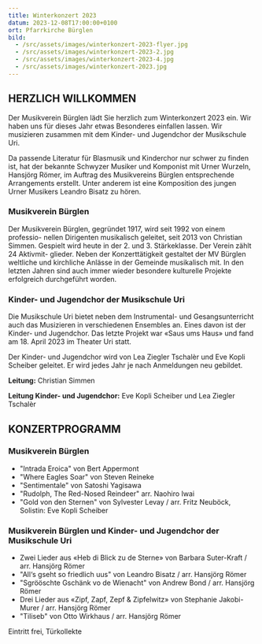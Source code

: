 ```yaml
---
title: Winterkonzert 2023
datum: 2023-12-08T17:00:00+0100
ort: Pfarrkirche Bürglen
bild:
  - /src/assets/images/winterkonzert-2023-flyer.jpg
  - /src/assets/images/winterkonzert-2023-2.jpg
  - /src/assets/images/winterkonzert-2023-4.jpg
  - /src/assets/images/winterkonzert-2023.jpg
---
```


## HERZLICH WILLKOMMEN

Der Musikverein Bürglen lädt Sie herzlich zum Winterkonzert 2023 ein. Wir haben uns für dieses Jahr etwas Besonderes einfallen lassen. Wir musizieren zusammen mit dem Kinder- und Jugendchor der Musikschule Uri.

Da passende Literatur für Blasmusik und Kinderchor nur schwer zu finden ist, hat der bekannte Schwyzer Musiker und Komponist mit Urner Wurzeln, Hansjörg Römer, im Auftrag des Musikvereins Bürglen entsprechende Arrangements erstellt. Unter anderem ist eine Komposition des jungen Urner Musikers Leandro Bisatz zu hören.

### Musikverein Bürglen

Der Musikverein Bürglen, gegründet 1917, wird seit 1992 von einem professio- nellen Dirigenten musikalisch geleitet, seit 2013 von Christian Simmen. Gespielt wird heute in der 2. und 3. Stärkeklasse. Der Verein zählt 24 Aktivmit- glieder. Neben der Konzerttätigkeit gestaltet der MV Bürglen weltliche und kirchliche Anlässe in der Gemeinde musikalisch mit. In den letzten Jahren sind auch immer wieder besondere kulturelle Projekte erfolgreich durchgeführt worden.

### Kinder- und Jugendchor der Musikschule Uri

Die Musikschule Uri bietet neben dem Instrumental- und Gesangsunterricht auch das Musizieren in verschiedenen Ensembles an. Eines davon ist der Kinder- und Jugendchor. Das letzte Projekt war «Saus ums Haus» und fand am 18. April 2023 im Theater Uri statt.

Der Kinder- und Jugendchor wird von Lea Ziegler Tschalèr und Eve Kopli Scheiber geleitet. Er wird jedes Jahr je nach Anmeldungen neu gebildet.

**Leitung:** Christian Simmen

**Leitung Kinder- und Jugendchor:** Eve Kopli Scheiber und Lea Ziegler Tschalèr

## KONZERTPROGRAMM

### Musikverein Bürglen

- "Intrada Eroica" von Bert Appermont
- "Where Eagles Soar" von Steven Reineke
- "Sentimentale" von Satoshi Yagisawa
- "Rudolph, The Red-Nosed Reindeer" arr. Naohiro Iwai
- "Gold von den Sternen" von Sylvester Levay / arr. Fritz Neuböck, Solistin: Eve Kopli Scheiber

### Musikverein Bürglen und Kinder- und Jugendchor der Musikschule Uri

- Zwei Lieder aus «Heb di Blick zu de Sterne» von Barbara Suter-Kraft / arr. Hansjörg Römer
- "All‘s gseht so friedlich uus" von Leandro Bisatz / arr. Hansjörg Römer
- "Sgrööschte Gschänk vo de Wienacht" von Andrew Bond / arr. Hansjörg Römer
- Drei Lieder aus «Zipf, Zapf, Zepf & Zipfelwitz» von Stephanie Jakobi-Murer / arr. Hansjörg Römer
- "Tiliseb" von Otto Wirkhaus / arr. Hansjörg Römer

Eintritt frei, Türkollekte
